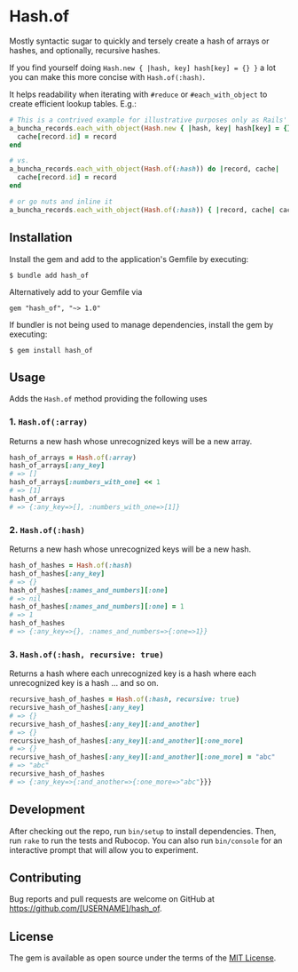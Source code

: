 # Hash.of

Mostly syntactic sugar to quickly and tersely create a hash of arrays or hashes, and optionally, recursive hashes.

If you find yourself doing `Hash.new { |hash, key] hash[key] = {} }` a lot you can make this more concise with `Hash.of(:hash)`.

It helps readability when iterating with `#reduce` or `#each_with_object` to create efficient lookup tables. E.g.:

```ruby
# This is a contrived example for illustrative purposes only as Rails' `Enumerable#index_by` is a better tool for the specific case being depicted.
a_buncha_records.each_with_object(Hash.new { |hash, key| hash[key] = {} }) do |record, cache|
  cache[record.id] = record
end

# vs.
a_buncha_records.each_with_object(Hash.of(:hash)) do |record, cache|
  cache[record.id] = record
end

# or go nuts and inline it
a_buncha_records.each_with_object(Hash.of(:hash)) { |record, cache| cache[record.id] = record }
```

## Installation

Install the gem and add to the application's Gemfile by executing:

    $ bundle add hash_of

Alternatively add to your Gemfile via

    gem "hash_of", "~> 1.0"

If bundler is not being used to manage dependencies, install the gem by executing:

    $ gem install hash_of


## Usage

Adds the `Hash.of` method providing the following uses

### 1. `Hash.of(:array)`

Returns a new hash whose unrecognized keys will be a new array.

```ruby
hash_of_arrays = Hash.of(:array)
hash_of_arrays[:any_key]
# => []
hash_of_arrays[:numbers_with_one] << 1
# => [1]
hash_of_arrays
# => {:any_key=>[], :numbers_with_one=>[1]}
```

### 2. `Hash.of(:hash)`

Returns a new hash whose unrecognized keys will be a new hash.

```ruby
hash_of_hashes = Hash.of(:hash)
hash_of_hashes[:any_key]
# => {}
hash_of_hashes[:names_and_numbers][:one]
# => nil
hash_of_hashes[:names_and_numbers][:one] = 1
# => 1
hash_of_hashes
# => {:any_key=>{}, :names_and_numbers=>{:one=>1}}
```

### 3. `Hash.of(:hash, recursive: true)`

Returns a hash where each unrecognized key is a hash where each unrecognized key is a hash … and so on.

```ruby
recursive_hash_of_hashes = Hash.of(:hash, recursive: true)
recursive_hash_of_hashes[:any_key]
# => {}
recursive_hash_of_hashes[:any_key][:and_another]
# => {}
recursive_hash_of_hashes[:any_key][:and_another][:one_more]
# => {}
recursive_hash_of_hashes[:any_key][:and_another][:one_more] = "abc"
# => "abc"
recursive_hash_of_hashes
# => {:any_key=>{:and_another=>{:one_more=>"abc"}}}
```

## Development

After checking out the repo, run `bin/setup` to install dependencies. Then, run `rake` to run the tests and Rubocop. You can also run `bin/console` for an interactive prompt that will allow you to experiment.

## Contributing

Bug reports and pull requests are welcome on GitHub at https://github.com/[USERNAME]/hash_of.

## License

The gem is available as open source under the terms of the [MIT License](https://opensource.org/licenses/MIT).
